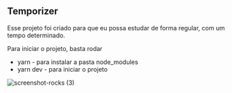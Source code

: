 ## Temporizer

Esse projeto foi criado para que eu possa estudar de forma regular, com um tempo determinado.

Para iniciar o projeto, basta rodar 
- yarn - para instalar a pasta node_modules
- yarn dev - para iniciar o projeto

![screenshot-rocks (3)](https://user-images.githubusercontent.com/68617133/160615649-dcb22363-2443-4d37-a060-d72492185f24.png)

